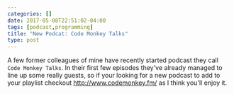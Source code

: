 ```yaml
---
categories: []
date: 2017-05-08T22:51:02-04:00
tags: [podcast,programming]
title: "New Podcat: Code Monkey Talks"
type: post
---
```


A few former colleagues of mine have recently started podcast they call `Code Monkey Talks`. In their first few 
episodes they've already managed to line up some really guests, so if your looking for a new podcast to add to 
your playlist checkout http://www.codemonkey.fm/ as I think you'll enjoy it.
